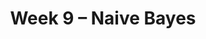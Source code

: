 ---
    title: Week 9 – Naive Bayes
    weekNumber: 9
    days:
      - date: 2023-5-29
        events:
          "Memorial Day Holiday":
      - date: 2023-5-31
        events:
          "**LEC 24**{: .label .label-lecture } (coming soon)":
          "**GW 8**{: .label .label-disc } (coming soon)":
      - date: 2023-6-2
        events:
          "**LEC 25**{: .label .label-lecture } (coming soon)":
---